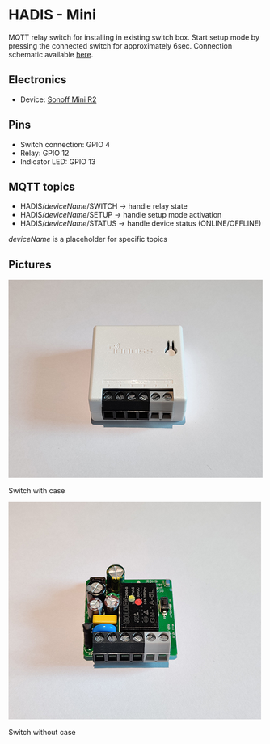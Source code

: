 # HADIS - Mini

MQTT relay switch for installing in existing switch box.
Start setup mode by pressing the connected switch for approximately 6sec. Connection schematic available [here](./assets/MiniSchematic.pdf).

## Electronics
* Device: [Sonoff Mini R2](https://sonoff.tech/product/wifi-diy-smart-switches/sonoff-minir2)

## Pins
* Switch connection: GPIO 4
* Relay: GPIO 12
* Indicator LED: GPIO 13

## MQTT topics
* HADIS/*deviceName*/SWITCH -> handle relay state
* HADIS/*deviceName*/SETUP -> handle setup mode activation
* HADIS/*deviceName*/STATUS -> handle device status (ONLINE/OFFLINE)

*deviceName* is a placeholder for specific topics

## Pictures

![Mini front](./assets/Thumb/Mini-Front.jpg)

Switch with case

![Mini inside](./assets/Thumb/Mini-Inside.jpg)

Switch without case
